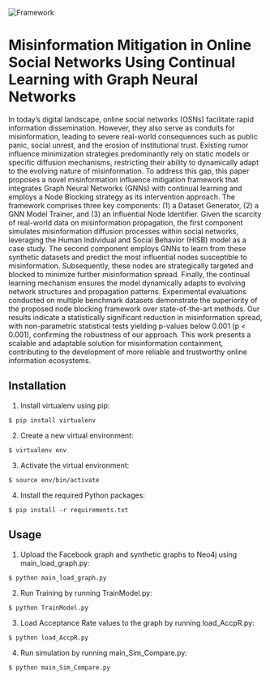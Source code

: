 
![Framework](https://github.com/user-attachments/assets/52197da9-7c57-4ab1-9837-4dead552c796)

# Misinformation Mitigation in Online Social Networks Using Continual Learning with Graph Neural Networks
In today’s digital landscape, online social networks (OSNs) facilitate rapid information dissemination. However, they also serve
as conduits for misinformation, leading to severe real-world consequences such as public panic, social unrest, and the erosion
of institutional trust. Existing rumor influence minimization strategies predominantly rely on static models or specific diffusion
mechanisms, restricting their ability to dynamically adapt to the evolving nature of misinformation. To address this gap, this paper
proposes a novel misinformation influence mitigation framework that integrates Graph Neural Networks (GNNs) with continual
learning and employs a Node Blocking strategy as its intervention approach. The framework comprises three key components: (1)
a Dataset Generator, (2) a GNN Model Trainer, and (3) an Influential Node Identifier. Given the scarcity of real-world data on
misinformation propagation, the first component simulates misinformation diffusion processes within social networks, leveraging
the Human Individual and Social Behavior (HISB) model as a case study. The second component employs GNNs to learn from these
synthetic datasets and predict the most influential nodes susceptible to misinformation. Subsequently, these nodes are strategically
targeted and blocked to minimize further misinformation spread. Finally, the continual learning mechanism ensures the model
dynamically adapts to evolving network structures and propagation patterns. Experimental evaluations conducted on multiple
benchmark datasets demonstrate the superiority of the proposed node blocking framework over state-of-the-art methods. Our
results indicate a statistically significant reduction in misinformation spread, with non-parametric statistical tests yielding p-values
below 0.001 (p < 0.001), confirming the robustness of our approach. This work presents a scalable and adaptable solution for
misinformation containment, contributing to the development of more reliable and trustworthy online information ecosystems.

## Installation



1. Install virtualenv using pip:
```
$ pip install virtualenv
```




2. Create a new virtual environment:
```
$ virtualenv env
```



3. Activate the virtual environment:
```
$ source env/bin/activate
```



4. Install the required Python packages:
```
$ pip install -r requirements.txt
```
## Usage

1. Upload the Facebook graph and synthetic graphs to Neo4j using main_load_graph.py:
```
$ python main_load_graph.py
```



2. Run Training by running TrainModel.py:
```
$ python TrainModel.py
```

3. Load Acceptance Rate values to the graph by running load_AccpR.py:
```
$ python load_AccpR.py
```
4. Run simulation by running main_Sim_Compare.py:
```
$ python main_Sim_Compare.py
```
